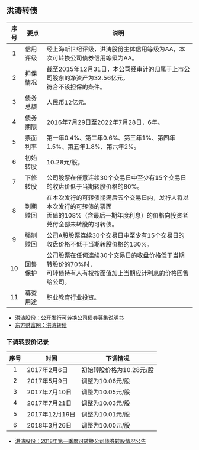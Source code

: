 ## 洪涛转债

|序号|要点|说明|
|:--:|----|----|
|1|信用评级|经上海新世纪评级，洪涛股份主体信用等级为AA，本次可转换公司债券信用等级为AA。|
|2|担保情况|截至2015年12月31日，本公司经审计的归属于上市公司股东的净资产为32.56亿元，<br>符合不设担保的条件。|
|3|债券总额|人民币12亿元。|
|4|债券期限|2016年7月29日至2022年7月28日，6年。|
|5|票面利率|第一年0.4%、第二年0.6%、第三年1%、第四年1.5%、第五年1.8%、第六年2%。|
|6|初始转股|10.28元/股。|
|7|下修转股|公司股票在任意连续30个交易日中至少有15个交易日的收盘价低于当期转股价格的80%。|
|8|到期赎回|在本次发行的可转债期满后五个交易日内，发行人将以本次发行的可转债的票面<br>面值的108%（含最后一期年度利息）的价格向投资者兑付全部未转股的可转债。|
|9|强制赎回|公司A股股票连续30个交易日中至少有15个交易日的收盘价格不低于当期转股价格的130%。|
|10|回售保护|公司股票在任何连续30个交易日的收盘价格低于当期转股价的70%时，<br>可转债持有人有权按面值加上当期应计利息的价格回售给公司。|
|11|募资用途|职业教育行业投资。|

* [洪涛股份：公开发行可转换公司债券募集说明书](http://pdf.dfcfw.com/pdf/H2_AN201607260016760773_1.pdf) 
* [东方财富网：洪涛转债](http://quotef10.eastmoney.com/zqf10/F10_jbzl/sz128013.html)

### 下调转股价记录
|序号|时间|下调情况|
|:--:|----|----|
|1|2017年2月6日|初始转股价格为10.28元/股|
|2|2017年5月9日|调整为10.06元/股|
|3|2017年7月10日|调整为10.05元/股|
|4|2017年7月21日|调整为10.03元/股|
|5|2017年12月19日|调整为10.01元/股|
|6|2018年3月26日|调整为10.00元/股|

* [洪涛股份：2018年第一季度可转换公司债券转股情况公告](http://pdf.dfcfw.com/pdf/H2_AN201804021115382259_1.pdf)

